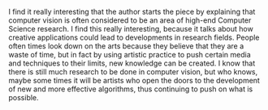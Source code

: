 I find it really interesting that the author starts the piece by explaining that computer vision is often considered to be an area of high-end Computer Science research. I find this really interesting, because it talks about how creative applications could lead to developments in research fields. People often times look down on the arts because they believe that they are a waste of time, but in fact by using artistic practice to push certain media and techniques to their limits, new knowledge can be created. I know that there is still much research to be done in computer vision, but who knows, maybe some times it will be artists who open the doors to the development of new and more effective algorithms, thus continuing to push on what is possible.

